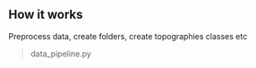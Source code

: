 ## How it works

Preprocess data, create folders, create topographies classes etc

> data_pipeline.py